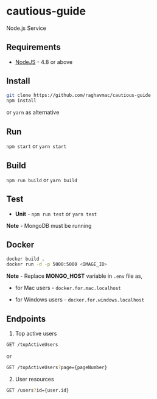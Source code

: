 # cautious-guide

Node.js Service

## Requirements

* [NodeJS](http://nodejs.org) - 4.8 or above

## Install

```sh
git clone https://github.com/raghavmac/cautious-guide
npm install
```
or `yarn` as alternative

## Run

`npm start` or `yarn start`

## Build

`npm run build` or `yarn build`

## Test

* **Unit** - `npm run test` or `yarn test`

**Note** - MongoDB must be running

## Docker

```sh
docker build .
docker run -d -p 5000:5000 <IMAGE_ID>
```

**Note** - Replace **MONGO_HOST** variable in `.env` file as,

* for Mac users - `docker.for.mac.localhost`

* for Windows users - `docker.for.windows.localhost`

## Endpoints

1. Top active users

```sh
GET /topActiveUsers
```
or
```sh
GET /topActiveUsers?page={pageNumber}
```

2. User resources

```sh
GET /users?id={user.id}
```